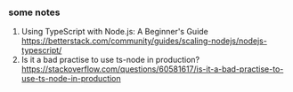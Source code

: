 ### some notes
1. Using TypeScript with Node.js: A Beginner's Guide
https://betterstack.com/community/guides/scaling-nodejs/nodejs-typescript/
2. Is it a bad practise to use ts-node in production?
https://stackoverflow.com/questions/60581617/is-it-a-bad-practise-to-use-ts-node-in-production
